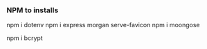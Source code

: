 

### NPM to installs

npm i dotenv
npm i express morgan serve-favicon
npm i moongose 


npm i bcrypt